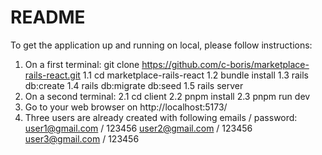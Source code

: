 # README

To get the application up and running on local, please follow instructions:

1. On a first terminal: git clone https://github.com/c-boris/marketplace-rails-react.git
   1.1 cd marketplace-rails-react
   1.2 bundle install
   1.3 rails db:create
   1.4 rails db:migrate db:seed
   1.5 rails server
2. On a second terminal:
   2.1 cd client
   2.2 pnpm install
   2.3 pnpm run dev
3. Go to your web browser on http://localhost:5173/
4. Three users are already created with following emails / password:
   user1@gmail.com / 123456
   user2@gmail.com / 123456
   user3@gmail.com / 123456
